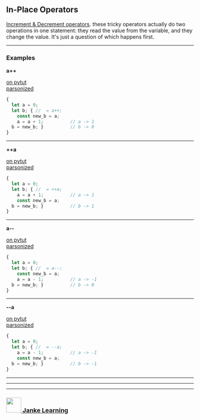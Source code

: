 ## In-Place Operators

[Increment & Decrement operators](https://codeburst.io/javascript-increment-and-decrement-8c223858d5ed).  these tricky operators actually do two operations in one statement: they read the value from the variable, and they change the value.  It's just a question of which happens first.

---

### Examples

**a++**   

[on pytut](http://www.pythontutor.com/live.html#code=let%20a%20%3D%200%3B%0Aconst%20operator%20%3D%20a%2B%2B%3B%0A%0Aa%20%3D%200%3B%0Alet%20expanded%3B%20%7B%20%0A%20%20const%20return_val%20%3D%20a%3B%20%20%20%20%0A%20%20a%20%3D%20a%20%2B%201%3B%20%20%20%20%20%20%20%20%20%0Aexpanded%20%3D%20return_val%3B%20%7D%20%20%20%20%0A%0Aconsole.assert%28expanded%20%3D%3D%3D%20operator%29%3B&cumulative=false&curInstr=8&heapPrimitives=nevernest&mode=display&origin=opt-live.js&py=js&rawInputLstJSON=%5B%5D&textReferences=false)   
[parsonized](https://janke-learning.github.io/parsonizer/?snippet=let%20a%20%3D%200%3B%0Alet%20b%3B%20%7B%20%2F%2F%20%20%3D%20a%2B%2B%3B%0A%20%20const%20new_b%20%3D%20a%3B%20%20%20%20%0A%20%20a%20%3D%20a%20%2B%201%3B%20%20%20%20%0Ab%20%3D%20new_b%3B%20%7D%20%20%20%20)
```js
{
  let a = 0;
  let b; { //  = a++;
    const new_b = a;    
    a = a + 1;          // a -> 1
  b = new_b; }          // b -> 0
}
```
---

**++a**  

[on pytut](http://www.pythontutor.com/live.html#code=let%20a%20%3D%200%3B%0Aconst%20operator%20%3D%20%2B%2Ba%3B%0A%0Aa%20%3D%200%3B%0Alet%20expanded%3B%20%7B%20%0A%20%20a%20%3D%20a%20%2B%201%3B%20%20%20%20%20%20%20%20%20%0A%20%20const%20return_val%20%3D%20a%3B%20%20%20%20%0Aexpanded%20%3D%20return_val%3B%20%7D%20%20%20%20%20%0A%0Aconsole.assert%28expanded%20%3D%3D%3D%20operator%29%3B&cumulative=false&curInstr=8&heapPrimitives=nevernest&mode=display&origin=opt-live.js&py=js&rawInputLstJSON=%5B%5D&textReferences=false)  
[parsonized](https://janke-learning.github.io/parsonizer/?snippet=let%20a%20%3D%200%3B%0Alet%20b%3B%20%7B%20%2F%2F%20%20%3D%20%2B%2Ba%3B%0A%20%20a%20%3D%20a%20%2B%201%3B%0A%20%20const%20new_b%20%3D%20a%3B%20%20%20%20%0Ab%20%3D%20new_b%3B%20%7D)  
```js
{
  let a = 0;
  let b; { //  = ++a;
    a = a + 1;          // a -> 1
    const new_b = a;    
  b = new_b; }          // b -> 1
}
```
---

**a--**  

[on pytut](http://www.pythontutor.com/live.html#code=let%20a%20%3D%200%3B%0Aconst%20operator%20%3D%20a--%3B%0A%0Aa%20%3D%200%3B%0Alet%20expanded%3B%20%7B%20%0A%20%20const%20return_val%20%3D%20a%3B%20%20%20%20%0A%20%20a%20%3D%20a%20-%201%3B%20%20%20%20%20%20%20%20%20%0Aexpanded%20%3D%20return_val%3B%20%7D%20%20%20%20%0A%0Aconsole.assert%28expanded%20%3D%3D%3D%20operator%29%3B&cumulative=false&curInstr=8&heapPrimitives=nevernest&mode=display&origin=opt-live.js&py=js&rawInputLstJSON=%5B%5D&textReferences=false)  
[parsonized](https://janke-learning.github.io/parsonizer/?snippet=let%20a%20%3D%200%3B%0Alet%20b%3B%20%7B%20%2F%2F%20%20%3D%20a--%3B%0A%20%20const%20new_b%20%3D%20a%3B%20%20%20%20%0A%20%20a%20%3D%20a%20-%201%3B%20%20%20%20%20%20%20%20%20%20%0Ab%20%3D%20new_b%3B%20%7D%20%20%20%20%20%20%20%20%20%20)
```js
{
  let a = 0;
  let b; { //  = a--;
    const new_b = a;    
    a = a - 1;          // a -> -1
  b = new_b; }          // b -> 0
}
```
---

**--a**  

[on pytut](http://www.pythontutor.com/live.html#code=let%20a%20%3D%200%3B%0Aconst%20operator%20%3D%20--a%3B%0A%0Aa%20%3D%200%3B%0Alet%20expanded%3B%20%7B%20%0A%20%20a%20%3D%20a%20-%201%3B%20%20%20%20%20%20%20%20%20%0A%20%20const%20return_val%20%3D%20a%3B%20%20%20%20%0Aexpanded%20%3D%20return_val%3B%20%7D%20%20%20%20%20%0A%0Aconsole.assert%28expanded%20%3D%3D%3D%20operator%29%3B&cumulative=false&curInstr=8&heapPrimitives=nevernest&mode=display&origin=opt-live.js&py=js&rawInputLstJSON=%5B%5D&textReferences=false)  
[parsonized](https://janke-learning.github.io/parsonizer/?snippet=let%20a%20%3D%200%3B%0Alet%20b%3B%20%7B%20%2F%2F%20%20%3D%20--a%3B%0A%20%20a%20%3D%20a%20-%201%3B%20%20%20%20%20%20%20%20%0A%20%20const%20new_b%20%3D%20a%3B%20%20%20%20%0Ab%20%3D%20new_b%3B%20%7D%20%20%20%20%20%20%20%20)
```js
{
  let a = 0;
  let b; { //  = --a;
    a = a - 1;          // a -> -1
    const new_b = a;    
  b = new_b; }          // b -> -1
}
```
---

___
___
### <a href="http://janke-learning.org" target="_blank"><img src="https://user-images.githubusercontent.com/18554853/50098409-22575780-021c-11e9-99e1-962787adaded.png" width="40" height="40"></img> Janke Learning</a>
